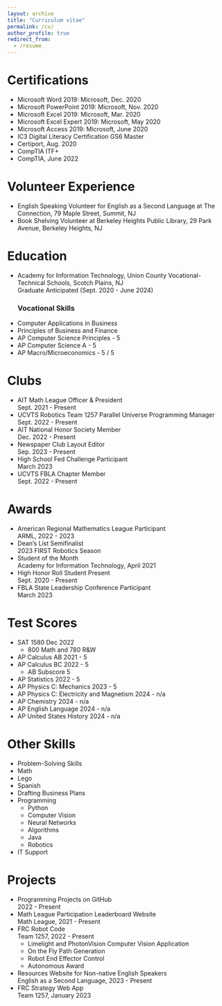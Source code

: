 ```yaml
---
layout: archive
title: "Curriculum vitae"
permalink: /cv/
author_profile: true
redirect_from:
  - /resume
---
```


Certifications
======
* Microsoft Word 2019: Microsoft, Dec. 2020
* Microsoft PowerPoint 2019: Microsoft, Nov. 2020
* Microsoft Excel 2019: Microsoft, Mar. 2020
* Microsoft Excel Expert 2019: Microsoft, May 2020
* Microsoft Access 2019: Microsoft, June 2020
* IC3 Digital Literacy Certification GS6 Master 
* Certiport, Aug. 2020
* CompTIA ITF+
* CompTIA, June 2022

Volunteer Experience
======
* English Speaking Volunteer for English as a Second Language at The Connection, 79 Maple Street, Summit, NJ
* Book Shelving Volunteer at Berkeley Heights Public Library, 29 Park Avenue, Berkeley Heights, NJ

Education
======
* Academy for Information Technology, Union County Vocational-Technical Schools, Scotch Plains, NJ <br /> Graduate Anticipated (Sept. 2020 - June 2024)<br />
  ### Vocational Skills
* Computer Applications in Business
* Principles of Business and Finance
* AP Computer Science Principles  - 5
* AP Computer Science A - 5
* AP Macro/Microeconomics - 5 / 5


Clubs
======
* AIT Math League Officer & President <br />
Sept. 2021 - Present
* UCVTS Robotics Team 1257 Parallel Universe Programming Manager <br />
Sept. 2022 - Present
* AIT National Honor Society Member <br />
Dec. 2022 - Present
* Newspaper Club Layout Editor <br />
Sep. 2023 - Present
* High School Fed Challenge Participant <br />
March 2023
* UCVTS FBLA Chapter Member <br />
Sept. 2022 - Present

Awards
======
* American Regional Mathematics League Participant <br />
ARML, 2022 - 2023
* Dean’s List Semifinalist<br />
2023 FIRST Robotics Season
* Student of the Month <br />
Academy for Information Technology, April 2021
* High Honor Roll Student Present<br />
Sept. 2020 - Present
* FBLA State Leadership Conference Participant<br />
March 2023 

Test Scores
======
* SAT 1580 Dec 2022
  * 800 Math and 780 R&W 
* AP Calculus AB 2021 - 5
* AP Calculus BC 2022 - 5
  * AB Subscore 5
* AP Statistics 2022 - 5
* AP Physics C: Mechanics 2023 - 5
* AP Physics C: Electricity and Magnetism 2024 - n/a
* AP Chemistry 2024 - n/a
* AP English Language 2024 - n/a
* AP United States History 2024 - n/a

Other Skills
======
* Problem-Solving Skills
* Math
* Lego
* Spanish 
* Drafting Business Plans
* Programming
  * Python
  * Computer Vision
  * Neural Networks
  * Algorithms
  * Java
  * Robotics
* IT Support

Projects
=======
* Programming Projects on GitHub<br />
2022 - Present
* Math League Participation Leaderboard Website <br />
Math League, 2021 - Present
* FRC Robot Code <br />
Team 1257, 2022 - Present
  * Limelight and PhotonVision Computer Vision Application
  * On the Fly Path Generation
  * Robot End Effector Control
  * Autonomous Award
* Resources Website for Non-native English Speakers <br />
English as a Second Language, 2023 - Present
* FRC Strategy Web App <br />
Team 1257, January 2023

